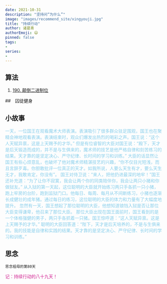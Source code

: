 ```yaml
---
date: 2021-10-31
description: "坚持问“为什么”"
image: "images/recommend_site/xingyouji.jpg"
title: "持续行动"
author: 诸葛青
authorEmoji: 😃
pinned: false
tags:
- 
series:
-
---
```



## 算法
1. [190. 颠倒二进制位](https://leetcode-cn.com/problems/reverse-bits/submissions/)

##　囚徒健身 

## 小故事
<font color=SkyBlue>一天，一位国王在观看魔术大师表演。表演吸引了很多群众驻足围观，国王也在聚精会神地观看表演。表演结束时，观众们爆发出热烈的喝彩之声。国王说：“这个人天赋异禀，这是上天赐予的才华。”
但是有位睿智的大臣对国王说：“殿下，天才是后天锻造而成的，并不是与生俱来的，魔术师的技艺是他严格自律和刻苦练习的结果。天才靠的是坚定决心、严守纪律、长时间的学习和训练。”
大臣的话显然让国王有些心烦意乱，也破坏了他对魔术师精湛技艺的兴趣，“你不仅目光短浅，而且言辞歹毒。你胆敢批评一位真正的天才。如我所说，人要么天生有才，要么天生无才，我敢肯定，你没有”。
国王对侍卫说：“来人，把他扔进最深的地牢！”国王还补充道：“为了让你不寂寞，我会让两个你的同类陪伴你，我会让两只小猪和你做狱友。”
从入狱的第一天起，这位聪明的大臣就开始练习两只手各抓一只小猪，跑上牢房的台阶，跑到监狱门口。他每日、每周、每月从不间断练习，小猪也逐渐长成健壮的成年猪。通过每日的练习，这位聪明的大臣的体力和力量有了大幅度地提升。
忽然有一天，国王想起了那位聪明的大臣，他想知道锒铛入狱是否让那位大臣变得谦卑，他召来了那位大臣。
那位大臣出现在国王面前时，国王看到的是一个体格强健的男子，两只手各抓着一只猪。国王惊呼道：“这人天赋异禀。这是上天赐予的才华。”
聪明的大臣回答道：“陛下，天才是后天培养的，不是与生俱来的。我的技能是自律和实践的结果。天才靠的是坚定决心、严守纪律、长时间的学习和训练。”</font>


## 思念
``思念祖母的第80天``



<font color=VioletRed>记：持续行动的八十九天！</font>

